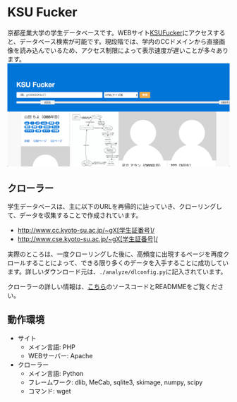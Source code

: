 # KSU Fucker
京都産業大学の学生データベースです。WEBサイト[KSUFucker](http://ksufucker.herokuapp.com/)にアクセスすると、データベース検索が可能です。現段階では、学内のCCドメインから直接画像を読み込んでいるため、アクセス制限によって表示速度が遅いことが多々あります。
![KSU Fucker](./images/ksufucker_screen.png)


## クローラー
学生データベースは、主に以下のURLを再帰的に辿っていき、クローリングして、データを収集することで作成されています。

- http://www.cc.kyoto-su.ac.jp/~gX[学生証番号]/
- http://www.cse.kyoto-su.ac.jp/~gX[学生証番号]/

実際のところは、一度クローリングした後に、高頻度に出現するページを再度クロールすることによって、できる限り多くのデータを入手することに成功しています。詳しいダウンロード元は、`./analyze/dlconfig.py`に記入されています。

クローラーの詳しい情報は、[こちら](https://github.com/supertask/KSUFucker/tree/master/analyze)のソースコードとREADMMEをご覧ください。


## 動作環境
- サイト
	- メイン言語: PHP
	- WEBサーバー: Apache
- クローラー
	- メイン言語: Python
	- フレームワーク: dlib, MeCab, sqlite3, skimage, numpy, scipy
    - コマンド: wget
